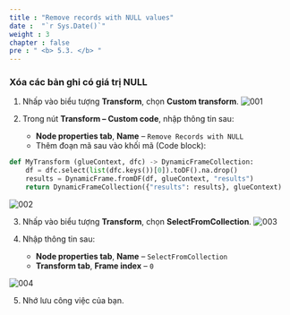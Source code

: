 ```yaml
---
title : "Remove records with NULL values"
date :  "`r Sys.Date()`" 
weight : 3
chapter : false
pre : " <b> 5.3. </b> "
---
```


### Xóa các bản ghi có giá trị NULL

1. Nhấp vào biểu tượng **Transform**, chọn **Custom transform**.
![001](../../images/5.transforming/5.3/001.png)

2. Trong nút **Transform – Custom code**, nhập thông tin sau:
   - **Node properties tab**, **Name** – `Remove Records with NULL`
   - Thêm đoạn mã sau vào khối mã (Code block):

```python
def MyTransform (glueContext, dfc) -> DynamicFrameCollection:
    df = dfc.select(list(dfc.keys())[0]).toDF().na.drop()
    results = DynamicFrame.fromDF(df, glueContext, "results")
    return DynamicFrameCollection({"results": results}, glueContext)
```

![002](../../images/5.transforming/5.3/002.png)

3. Nhấp vào biểu tượng **Transform**, chọn **SelectFromCollection**.
![003](../../images/5.transforming/5.3/003.png)

4. Nhập thông tin sau:
   - **Node properties tab**, **Name** – `SelectFromCollection`
   - **Transform tab**, **Frame index** – `0`

![004](../../images/5.transforming/5.3/004.png)

5. Nhớ lưu công việc của bạn.
